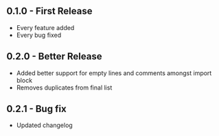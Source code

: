 ## 0.1.0 - First Release
* Every feature added
* Every bug fixed

## 0.2.0 - Better Release
* Added better support for empty lines and comments amongst import block
* Removes duplicates from final list

## 0.2.1 - Bug fix
* Updated changelog 
